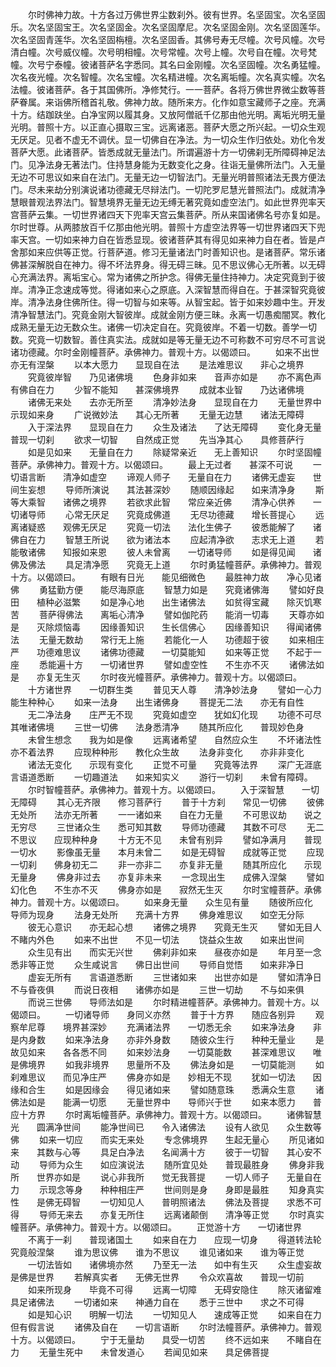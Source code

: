 <!-- { "loadSidebar": true } -->
　　尔时佛神力故。十方各过万佛世界尘数刹外。彼有世界。名坚固宝。次名坚固乐。次名坚固宝王。次名坚固金。次名坚固摩尼。次名坚固金刚。次名坚固莲华。次名坚固青莲华。次名坚固栴檀。次名坚固香。其佛号寿无尽幢。次号风幢。次号清白幢。次号威仪幢。次号明相幢。次号常幢。次号上幢。次号自在幢。次号梵幢。次号宁泰幢。彼诸菩萨名字悉同。其名曰金刚幢。次名坚固幢。次名勇猛幢。次名夜光幢。次名智幢。次名宝幢。次名精进幢。次名离垢幢。次名真实幢。次名法幢。彼诸菩萨。各于其国佛所。净修梵行。一一菩萨。各将万佛世界微尘数等菩萨眷属。来诣佛所稽首礼敬。佛神力故。随所来方。化作如意宝藏师子之座。充满十方。结跏趺坐。白净宝网以履其身。又放阿僧祇千亿那由他光明。离垢光明无量光明。普照十方。以正直心摄取三宝。远离诸恶。菩萨大愿之所兴起。一切众生观无厌足。见者不虚无不调伏。显一切佛自在净法。为一切众生作归依处。劝化令发菩萨大愿。此诸菩萨。皆悉成就无量法门。所谓遍游十方一切佛刹无所障碍神足法门。见净法身无著法门。住持慧身能为无数变化之身。往诣无量佛所法门。入无量无边不可思议如来自在法门。无量无边一切智法门。无量光明普照诸法无畏方便法门。尽未来劫分别演说诸功德藏无尽辩法门。一切陀罗尼慧光普照法门。成就清净慧眼普观法界法门。智慧境界无量无边无缚无著究竟如虚空法门。如此世界兜率天宫菩萨云集。一切世界诸四天下兜率天宫云集菩萨。所从来国诸佛名号亦复如是。尔时世尊。从两膝放百千亿那由他光明。普照十方虚空法界等一切世界诸四天下兜率天宫。一切如来神力自在皆悉显现。彼诸菩萨其有得见如来神力自在者。皆是卢舍那如来应供等正觉。行菩萨道。修习无量诸法门时善知识也。是诸菩萨。常乐诸佛甚深解脱自在神力。得不坏法界身。得无碍三昧。见不思议佛心无所著。以无碍心充满法界。离垢宝心。常为诸佛之所护念。得佛无量住持神力。决定究竟到于彼岸。清净正念速成等觉。得诸如来心之原底。入深智慧而得自在。于甚深智究竟彼岸。清净法身住佛所住。得一切智与如来等。从智宝起。皆于如来妙趣中生。开发清净智慧法门。究竟金刚大智彼岸。成就金刚方便三昧。永离一切愚痴闇冥。教化成熟无量无边无数众生。诸佛一切决定自在。究竟彼岸。不着一切数。善学一切数。究竟一切数智。善住真实法。成就如是等无量无边不可称数不可穷尽不可言说诸功德藏。尔时金刚幢菩萨。承佛神力。普观十方。以偈颂曰。
　　如来不出世　　亦无有涅槃
　　以本大愿力　　显现自在法
　　是法难思议　　非心之境界
　　究竟彼岸智　　乃见诸佛境
　　色身非如来　　音声亦如是
　　亦不离色声　　有佛自在力
　　少智不能知　　甚深佛境界
　　成就本业智　　乃达诸佛境
　　诸佛无来处　　去亦无所至
　　清净妙法身　　显现自在力
　　无量世界中　　示现如来身
　　广说微妙法　　其心无所著
　　无量无边慧　　诸法无障碍
　　入于深法界　　显现自在力
　　众生及诸法　　了达无障碍
　　变化身无量　　普现一切刹
　　欲求一切智　　自然成正觉
　　先当净其心　　具修菩萨行
　　如是见如来　　无量自在力
　　除疑常亲近　　无上善知识
　　尔时坚固幢菩萨。承佛神力。普观十方。以偈颂曰。
　　最上无过者　　甚深不可说
　　一切语言断　　清净如虚空
　　谛观人师子　　无量自在力
　　诸佛无虚妄　　世间生妄想
　　导师所演说　　其法甚深妙
　　随顺因缘起　　如来清净身
　　斯等大乘智　　诸佛之境界
　　若欲求此智　　常应亲近佛
　　清净心供养　　一切诸导师
　　心常无厌足　　究竟成佛道
　　无尽功德藏　　增长菩提心
　　远离诸疑惑　　观佛无厌足
　　究竟一切法　　法化生佛子
　　彼悉能解了　　诸佛自在力
　　智慧王所说　　欲为诸法本
　　应起清净欲　　志求无上道
　　若能敬诸佛　　知报如来恩
　　彼人未曾离　　一切诸导师
　　如是得见闻　　诸佛及佛法
　　具足清净愿　　究竟无上道
　　尔时勇猛幢菩萨。承佛神力。普观十方。以偈颂曰。
　　有眼有日光　　能见细微色
　　最胜神力故　　净心见诸佛
　　勇猛勤方便　　能尽海原底
　　智慧力如是　　究竟诸佛海
　　譬如好良田　　植种必滋繁
　　如是净心地　　出生诸佛法
　　如贫得宝藏　　除灭饥寒苦
　　菩萨得佛法　　离垢心清净
　　譬如伽陀药　　能消一切毒
　　天尊亦如是　　灭除烦恼毒
　　因缘善知识　　生长信佛心
　　因缘善知识　　得闻诸佛法
　　无量无数劫　　常行无上施
　　若能化一人　　功德超于彼
　　如来相庄严　　功德难思议
　　诸佛功德藏　　一切莫能知
　　如来等正觉　　不起于一座
　　悉能遍十方　　一切诸世界
　　譬如虚空性　　不生亦不灭
　　诸佛法如是　　亦复无生灭
　　尔时夜光幢菩萨。承佛神力。普观十方。以偈颂曰。
　　十方诸世界　　一切群生类
　　普见天人尊　　清净妙法身
　　譬如一心力　　能生种种心
　　如来一法身　　出生诸佛身
　　菩提无二法　　亦无有自性
　　无二净法身　　庄严无不现
　　究竟如虚空　　犹如幻化现
　　功德不可尽　　其唯诸佛境
　　三世一切佛　　法身悉清净
　　随其所应化　　普现妙色身
　　未曾生想念　　我为如是像
　　远离诸希望　　自然应众生
　　不坏诸法性　　亦不着法界
　　应现种种形　　教化众生故
　　法身非变化　　亦非非变化
　　诸法无变化　　示现有变化
　　正觉不可量　　究竟等法界
　　深广无涯底　　言语道悉断
　　一切趣道法　　如来知实义
　　游行一切刹　　未曾有障碍。
　　尔时智幢菩萨。承佛神力。普观十方。以偈颂曰。
　　入于深智慧　　一切无障碍
　　其心无齐限　　修习菩萨行
　　普于十方刹　　常见一切佛
　　彼佛无处所　　法亦无所著
　　一一诸如来　　自在力无量
　　不可思议劫　　说之无穷尽
　　三世诸众生　　悉可知其数
　　导师功德藏　　其数不可尽
　　无二不思议　　应现种种身
　　十方无不见　　未曾有别异
　　譬如净满月　　普现一切水
　　影像虽无量　　本月未曾二
　　如是无碍智　　成就等正觉
　　应现一切刹　　佛身初无二
　　非一亦非二　　亦复非无量
　　随其所应化　　示现无量身
　　佛身非过去　　亦复非未来
　　一念现出生　　成佛入涅槃
　　譬如幻化色　　不生亦不灭
　　佛身亦如是　　寂然无生灭
　　尔时宝幢菩萨。承佛神力。普观十方。以偈颂曰。
　　如来身无量　　众生见有量
　　随彼所应化　　导师为现身
　　法身无处所　　充满十方界
　　佛身难思议　　如空无分际
　　彼无心意识　　亦无起心想
　　诸佛之境界　　究竟无生灭
　　譬如无目人　　不睹内外色
　　如来不出世　　不见一切法
　　饶益众生故　　如来出世间
　　众生见有出　　而实无兴世
　　佛刹非如来　　昼夜亦如是
　　年月至一念　　悉非等正觉
　　众生咸说言　　佛日出世间
　　导师自觉悟　　如来非净日
　　虚妄无所有　　言语道悉断
　　三世诸如来　　出世亦如是
　　譬如清净日　　不与昏夜俱
　　而说日夜相　　诸佛亦如是
　　三世一切劫　　不与如来俱
　　而说三世佛　　导师法如是
　　尔时精进幢菩萨。承佛神力。普观十方。以偈颂曰。
　　一切诸导师　　身同义亦然
　　普于十方界　　随应各别异
　　观察牟尼尊　　境界甚深妙
　　充满诸法界　　一切悉无余
　　如来净法身　　非是内身数
　　如来净法身　　亦非外身数
　　随彼众生行　　种种无量业
　　是故见如来　　各各悉不同
　　如来妙法身　　一切莫能数
　　甚深难思议　　唯是佛境界
　　如我非境界　　思量所不及
　　佛法身如是　　一切莫能测
　　如刹难思议　　而见净庄严
　　佛身亦如是　　妙相无不现
　　犹如一切法　　因缘和合生
　　如是因缘会　　得见诸如来
　　譬如随意珠　　悉满众生意
　　诸佛法如是　　能满一切愿
　　无量世界中　　导师兴于世
　　如来本愿力　　普应十方界
　　尔时离垢幢菩萨。承佛神力。普观十方。以偈颂曰。
　　诸佛智慧光　　圆满净世间
　　能净世间已　　令入诸佛法
　　设有人欲见　　众生数等佛
　　如来一切应　　而实无来处
　　专念佛境界　　生起无量心
　　所见诸如来　　其数与心等
　　具足白净法　　名闻满十方
　　彼于一切智　　其心安不动
　　导师为众生　　如应演说法
　　随所宜见处　　普现最胜身
　　佛身非我所　　世界亦如是
　　说心非我所　　觉无我菩提
　　一切人师子　　无量自在力
　　示现念等身　　种种相庄严
　　世间则是身　　身即是最胜
　　知身真实性　　是佛无碍智
　　一切知见人　　普明照诸法
　　佛法及菩提　　求悉不可得
　　导师无来去　　亦复无所住
　　远离诸颠倒　　清净等正觉
　　尔时真实幢菩萨。承佛神力。普观十方。以偈颂曰。
　　正觉游十方　　一切诸世界
　　不离于一刹　　普现诸国土
　　如来自在力　　应现一切身
　　得道转法轮　　究竟般涅槃
　　谁为思议佛　　谁为不思议
　　谁见诸如来　　谁为等正觉
　　一切法皆如　　诸佛境亦然
　　乃至无一法　　如中有生灭
　　众生虚妄故　　是佛是世界
　　若解真实者　　无佛无世界
　　令众欢喜故　　普现一切前
　　如来所现身　　毕竟不可得
　　远离一切障　　无碍安隐住
　　除灭诸留难　　具足诸佛法
　　一切诸如来　　神通力自在
　　悉于三世中　　求之不可得
　　如是知心识　　明解一切法
　　一切知见人　　速成等正觉
　　如来自在力　　但有假言说
　　诸佛及自在　　一切言语断
　　尔时法幢菩萨。承佛神力。普观十方。以偈颂曰。
　　宁于无量劫　　具受一切苦
　　终不远如来　　不睹自在力
　　无量生死中　　未曾发道心
　　若闻见如来　　具足佛菩提
